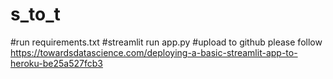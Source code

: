 # s_to_t
#run requirements.txt
#streamlit run app.py
#upload to github
please follow https://towardsdatascience.com/deploying-a-basic-streamlit-app-to-heroku-be25a527fcb3
